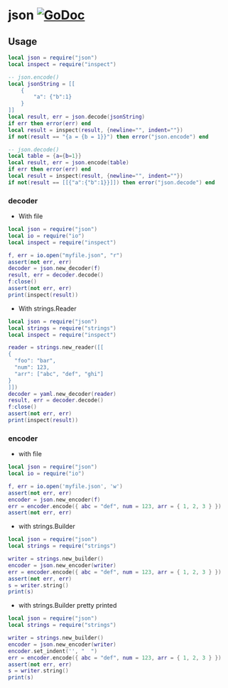 # json [![GoDoc](https://godoc.org/github.com/vadv/gopher-lua-libs/json?status.svg)](https://godoc.org/github.com/vadv/gopher-lua-libs/json)

## Usage

```lua
local json = require("json")
local inspect = require("inspect")

-- json.encode()
local jsonString = [[
    {
        "a": {"b":1}
    }
]]
local result, err = json.decode(jsonString)
if err then error(err) end
local result = inspect(result, {newline="", indent=""})
if not(result == "{a = {b = 1}}") then error("json.encode") end

-- json.decode()
local table = {a={b=1}}
local result, err = json.encode(table)
if err then error(err) end
local result = inspect(result, {newline="", indent=""})
if not(result == [[{"a":{"b":1}}]]) then error("json.decode") end
```

### decoder

- With file

```lua
local json = require("json")
local io = require("io")
local inspect = require("inspect")

f, err = io.open("myfile.json", "r")
assert(not err, err)
decoder = json.new_decoder(f)
result, err = decoder.decode()
f:close()
assert(not err, err)
print(inspect(result))
```

- With strings.Reader

```lua
local json = require("json")
local strings = require("strings")
local inspect = require("inspect")

reader = strings.new_reader([[
{
  "foo": "bar",
  "num": 123,
  "arr": ["abc", "def", "ghi"]
}
]])
decoder = yaml.new_decoder(reader)
result, err = decoder.decode()
f:close()
assert(not err, err)
print(inspect(result))
```

### encoder

- with file

```lua
local json = require("json")
local io = require("io")

f, err = io.open('myfile.json', 'w')
assert(not err, err)
encoder = json.new_encoder(f)
err = encoder.encode({ abc = "def", num = 123, arr = { 1, 2, 3 } })
assert(not err, err)
```

- with strings.Builder

```lua
local json = require("json")
local strings = require("strings")

writer = strings.new_builder()
encoder = json.new_encoder(writer)
err = encoder.encode({ abc = "def", num = 123, arr = { 1, 2, 3 } })
assert(not err, err)
s = writer.string()
print(s)
```

- with strings.Builder pretty printed

```lua
local json = require("json")
local strings = require("strings")

writer = strings.new_builder()
encoder = json.new_encoder(writer)
encoder.set_indent('', "  ")
err = encoder.encode({ abc = "def", num = 123, arr = { 1, 2, 3 } })
assert(not err, err)
s = writer.string()
print(s)
```